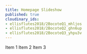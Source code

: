 ```yaml
---
title: Homepage Slideshow
published: true
cloudinary_ids:
- ellisflutes2018/2BocoteQ1_mhljos
- ellisflutes2018/2BocoteQ2_ghn6up
- ellisflutes2018/2BocoteQ3_yhpu3v
---
```


Item 1
Item 2
Item 3